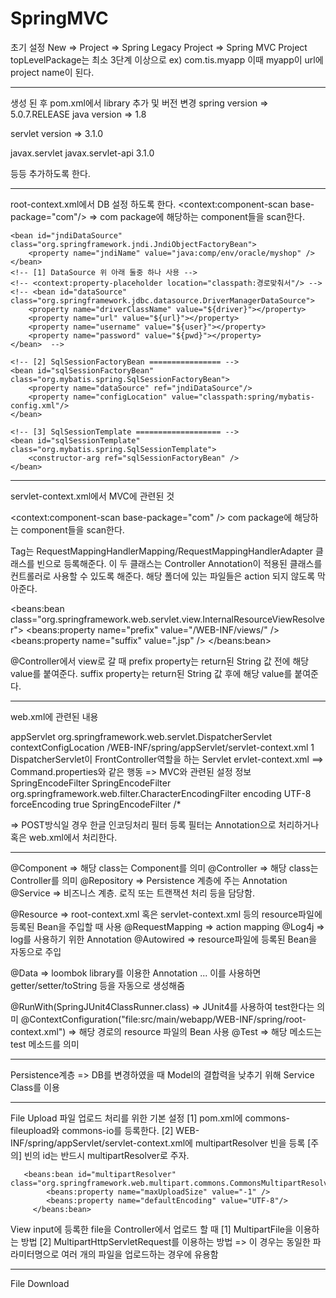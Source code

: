 # SpringMVC

초기 설정
New => Project => Spring Legacy Project => Spring MVC Project
topLevelPackage는 최소 3단계 이상으로 ex) com.tis.myapp
이때 myapp이 url에 project name이 된다.

------------------------------------------------------------------------------------------------------------------------
생성 된 후 pom.xml에서 library 추가 및 버전 변경
spring version => 5.0.7.RELEASE
java version => 1.8

servlet version => 3.1.0

<dependency>
	<groupId>javax.servlet</groupId>
	<artifactId>javax.servlet-api</artifactId>
	<version>3.1.0</version>
</dependency>

등등 추가하도록 한다.

-------------------------------------------------------------------------------------------------------------------------
root-context.xml에서 DB 설정 하도록 한다.
<context:component-scan base-package="com"/> => com package에 해당하는 component들을 scan한다.

<!-- [1] DataSource =========================== -->
	<bean id="jndiDataSource" class="org.springframework.jndi.JndiObjectFactoryBean">
		<property name="jndiName" value="java:comp/env/oracle/myshop" />
	</bean>	
	<!-- [1] DataSource 위 아래 둘중 하나 사용 -->
	<!-- <context:property-placeholder location="classpath:경로맞춰서"/> -->
	<!-- <bean id="dataSource" class="org.springframework.jdbc.datasource.DriverManagerDataSource">
		<property name="driverClassName" value="${driver}"></property>
		<property name="url" value="${url}"></property>
		<property name="username" value="${user}"></property>
		<property name="password" value="${pwd}"></property>
	</bean>  -->
	
	<!-- [2] SqlSessionFactoryBean ================ -->
	<bean id="sqlSessionFactoryBean" class="org.mybatis.spring.SqlSessionFactoryBean">
		<property name="dataSource" ref="jndiDataSource"/>
		<property name="configLocation" value="classpath:spring/mybatis-config.xml"/>
	</bean>
	
	<!-- [3] SqlSessionTemplate =================== -->
	<bean id="sqlSessionTemplate" class="org.mybatis.spring.SqlSessionTemplate">
		<constructor-arg ref="sqlSessionFactoryBean" />
	</bean>
	
------------------------------------------------------------------------------------------------------------------------
servlet-context.xml에서 MVC에 관련된 것

<context:component-scan base-package="com" />
 com package에 해당하는 component들을 scan한다.

<annotation-driven /> 
Tag는 RequestMappingHandlerMapping/RequestMappingHandlerAdapter 클래스를
빈으로 등록해준다. 이 두 클래스는 Controller Annotation이 적용된 클래스를 컨트롤러로 사용할 수 있도록 해준다.

<resources mapping="/resources/**" location="/resources/" /> 
<resources mapping="/js/**" location="/js/" />
해당 폴더에 있는 파일들은 action 되지 않도록 막아준다.
	
<beans:bean class="org.springframework.web.servlet.view.InternalResourceViewResolver"> 
		<beans:property name="prefix" value="/WEB-INF/views/" /> 
		<beans:property name="suffix" value=".jsp" /> 
</beans:bean>

@Controller에서 view로 갈 때
prefix property는 return된 String 값 전에 해당 value를 붙여준다.
suffix property는 return된 String 값 후에 해당 value를 붙여준다.

-------------------------------------------------------------------------------------------------------------------------
web.xml에 관련된 내용

<servlet>
		<servlet-name>appServlet</servlet-name>
		<servlet-class>org.springframework.web.servlet.DispatcherServlet</servlet-class>
		<init-param>
			<param-name>contextConfigLocation</param-name>
			<param-value>/WEB-INF/spring/appServlet/servlet-context.xml</param-value>
		</init-param>
		<load-on-startup>1</load-on-startup>
</servlet>
DispatcherServlet이 FrontController역할을 하는 Servlet ervlet-context.xml ==> Command.properties와 같은 행동
	=> MVC와 관련된 설정 정보
  
<filter>
		<description></description>
		<display-name>SpringEncodeFilter</display-name>
		<filter-name>SpringEncodeFilter</filter-name>
		<filter-class>org.springframework.web.filter.CharacterEncodingFilter</filter-class>
		<init-param>
			<param-name>encoding</param-name>
			<param-value>UTF-8</param-value>
		</init-param>
		<init-param>
			<param-name>forceEncoding</param-name>
			<param-value>true</param-value>
		</init-param>
	</filter>
	<filter-mapping>
		<filter-name>SpringEncodeFilter</filter-name>
		<url-pattern>/*</url-pattern>
	</filter-mapping>
	
=> POST방식일 경우 한글 인코딩처리 필터 등록 필터는 Annotation으로 처리하거나 혹은 web.xml에서 처리한다.

-------------------------------------------------------------------------------------------------------------------------
@Component => 해당 class는 Component를 의미
@Controller => 해당 class는 Controller를 의미
@Repository => Persistence 계층에 주는 Annotation
@Service => 비즈니스 계층. 로직 또는 트랜잭션 처리 등을 담당함.

@Resource => root-context.xml 혹은 servlet-context.xml 등의 resource파일에 등록된 Bean을 주입할 때 사용
@RequestMapping => action mapping
@Log4j => log를 사용하기 위한 Annotation
@Autowired => resource파일에 등록된 Bean을 자동으로 주입

@Data => loombok library를 이용한 Annotation ... 이를 사용하면 getter/setter/toString 등을 자동으로 생성해줌

@RunWith(SpringJUnit4ClassRunner.class) => JUnit4를 사용하여 test한다는 의미
@ContextConfiguration("file:src/main/webapp/WEB-INF/spring/root-context.xml") => 해당 경로의 resource 파일의 Bean 사용
@Test => 해당 메소드는 test 메소드를 의미

-------------------------------------------------------------------------------------------------------------------------

Persistence계층 => DB를 변경하였을 때
Model의 결합력을 낮추기 위해 Service Class를 이용

-------------------------------------------------------------------------------------------------------------------------

File Upload
파일 업로드 처리를 위한 기본 설정
	 [1] pom.xml에 commons-fileupload와 commons-io를 등록한다.
	 [2] WEB-INF/spring/appServlet/servlet-context.xml에
	   		multipartResolver 빈을 등록
	  		[주의] 빈의 id는 반드시 multipartResolver로 주자.
	 
	   <beans:bean id="multipartResolver" class="org.springframework.web.multipart.commons.CommonsMultipartResolver">
			<beans:property name="maxUploadSize" value="-1" />
			<beans:property name="defaultEncoding" value="UTF-8"/>
		 </beans:bean>
     
View input에 등록한 file을 Controller에서 업로드 할 때
  [1] MultipartFile을 이용하는 방법
  [2] MultipartHttpServletRequest를 이용하는 방법
   => 이 경우는 동일한 파라미터명으로 여러 개의 파일을 업로드하는 경우에 유용함
   
-------------------------------------------------------------------------------------------------------------------------
File Download
